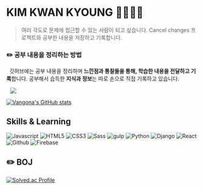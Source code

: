 # KIM KWAN KYOUNG 🧑‍🔬🧑‍💻
> 여러 각도로 문제에 접근할 수 있는 사람이 되고 싶습니다.  Cancel changes
> 프로젝트와 공부한 내용을 저장하고 기록합니다.

### ✏️ 공부 내용을 정리하는 방법

&nbsp; 깃허브에는 공부 내용을 정리하며 **느낀점과 통찰들을 통해, 학습한 내용을 전달하고 기록**합니다. 
공부해서 습득한 **지식과 정보**는 따로 손으로 직접 기록하고 있습니다.

<a href="https://www.instagram.com/my_rational_drawer_/">
    <img 
        src="http://img.shields.io/badge/-Instagram-black?style=flat&logo=Instagram&link=https://www.instagram.com/my_rational_drawer_/"
        style="height : auto; margin-left : 10px; margin-right : 10px;"/>
</a>

[![Vangona's GitHub stats](https://github-readme-stats.vercel.app/api?username=vangona&theme=radical)](https://github.com/vangona/github-readme-stats)

## Skills & Learning
![Javascript](https://img.shields.io/badge/Javascript-F7DF1E.svg?style=for-the-badge&logo=Javascript&logoColor=white)
![HTML5](https://img.shields.io/badge/HTML5-E34F26.svg?style=for-the-badge&logo=HTML5&logoColor=white)
![CSS3](https://img.shields.io/badge/CSS3-1572B6.svg?style=for-the-badge&logo=CSS3&logoColor=white)
![Sass](https://img.shields.io/badge/Sass-CC6699.svg?style=for-the-badge&logo=Sass&logoColor=white)
![gulp](https://img.shields.io/badge/gulp-CF4647.svg?style=for-the-badge&logo=gulp&logoColor=white)
![Python](https://img.shields.io/badge/Python-3776AB.svg?style=for-the-badge&logo=Python&logoColor=white)
![Django](https://img.shields.io/badge/Django-092E20.svg?style=for-the-badge&logo=Django&logoColor=white)
![React](https://img.shields.io/badge/React-61DAFB.svg?style=for-the-badge&logo=React&logoColor=white)
![Github](https://img.shields.io/badge/Github-181717.svg?style=for-the-badge&logo=Github&logoColor=white)
![Firebase](https://img.shields.io/badge/Firebase-FFCA28.svg?style=for-the-badge&logo=Firebase&logoColor=white)

## ✏️ BOJ
[![Solved.ac Profile](http://mazassumnida.wtf/api/v2/generate_badge?boj=yummygona)](https://solved.ac/user/yummygona/)
